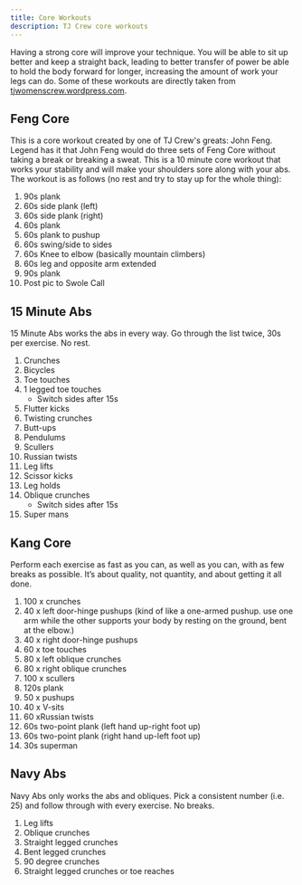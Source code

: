 ```yaml
---
title: Core Workouts
description: TJ Crew core workouts
---
```


Having a strong core will improve your technique. You will be able to sit up
better and keep a straight back, leading to better transfer of power be able to
hold the body forward for longer, increasing the amount of work your legs can
do. Some of these workouts are directly taken from
[tjwomenscrew.wordpress.com](https://tjwomenscrew.wordpress.com/plan/circuits/example-circuits/).

## Feng Core

This is a core workout created by one of TJ Crew's greats: John Feng. Legend has
it that John Feng would do three sets of Feng Core without taking a break or
breaking a sweat. This is a 10 minute core workout that works your stability and
will make your shoulders sore along with your abs. The workout is as follows (no
rest and try to stay up for the whole thing):

1. 90s plank
2. 60s side plank (left)
3. 60s side plank (right)
4. 60s plank
5. 60s plank to pushup
6. 60s swing/side to sides
7. 60s Knee to elbow (basically mountain climbers)
8. 60s leg and opposite arm extended
9. 90s plank
10. Post pic to Swole Call

## 15 Minute Abs

15 Minute Abs works the abs in every way. Go through the list twice, 30s per
exercise. No rest.


1. Crunches
2. Bicycles
3. Toe touches
4. 1 legged toe touches
    - Switch sides after 15s
5. Flutter kicks
6. Twisting crunches
7. Butt-ups
8. Pendulums
9. Scullers
10. Russian twists
11. Leg lifts
12. Scissor kicks
13. Leg holds
14. Oblique crunches
    - Switch sides after 15s
15. Super mans

## Kang Core

Perform each exercise as fast as you can, as well as you can, with as few breaks
as possible. It’s about quality, not quantity, and about getting it all done.

1. 100 x crunches
2. 40 x left door-hinge pushups (kind of like a one-armed pushup. use one arm while the other supports your body by resting on the ground, bent at the elbow.)
3. 40 x right door-hinge pushups
4. 60 x toe touches
5. 80 x left oblique crunches
6. 80 x right oblique crunches
7. 100 x scullers
8. 120s plank
9. 50 x pushups
10. 40 x V-sits
11. 60 xRussian twists
12. 60s two-point plank (left hand up-right foot up)
13. 60s two-point plank (right hand up-left foot up)
14. 30s superman

## Navy Abs

Navy Abs only works the abs and obliques. Pick a consistent number (i.e. 25) and
follow through with every exercise. No breaks.

1. Leg lifts
2. Oblique crunches
3. Straight legged crunches
4. Bent legged crunches
5. 90 degree crunches
6. Straight legged crunches or toe reaches
